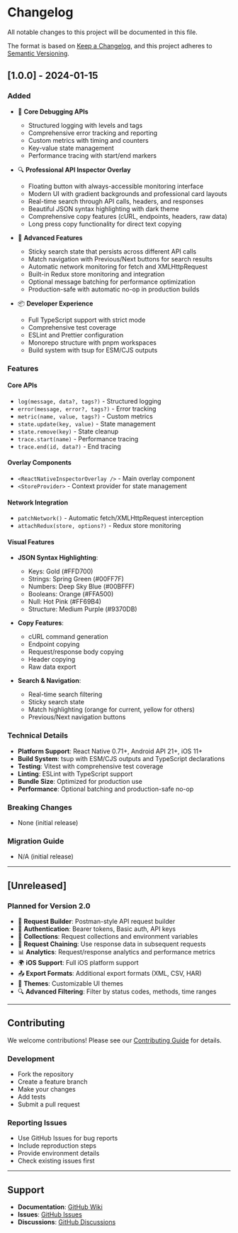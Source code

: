 # Changelog

All notable changes to this project will be documented in this file.

The format is based on [Keep a Changelog](https://keepachangelog.com/en/1.0.0/),
and this project adheres to [Semantic Versioning](https://semver.org/spec/v2.0.0.html).

## [1.0.0] - 2024-01-15

### Added
- 🎯 **Core Debugging APIs**
  - Structured logging with levels and tags
  - Comprehensive error tracking and reporting
  - Custom metrics with timing and counters
  - Key-value state management
  - Performance tracing with start/end markers

- 🔍 **Professional API Inspector Overlay**
  - Floating button with always-accessible monitoring interface
  - Modern UI with gradient backgrounds and professional card layouts
  - Real-time search through API calls, headers, and responses
  - Beautiful JSON syntax highlighting with dark theme
  - Comprehensive copy features (cURL, endpoints, headers, raw data)
  - Long press copy functionality for direct text copying

- 🚀 **Advanced Features**
  - Sticky search state that persists across different API calls
  - Match navigation with Previous/Next buttons for search results
  - Automatic network monitoring for fetch and XMLHttpRequest
  - Built-in Redux store monitoring and integration
  - Optional message batching for performance optimization
  - Production-safe with automatic no-op in production builds

- 📦 **Developer Experience**
  - Full TypeScript support with strict mode
  - Comprehensive test coverage
  - ESLint and Prettier configuration
  - Monorepo structure with pnpm workspaces
  - Build system with tsup for ESM/CJS outputs

### Features

#### Core APIs
- `log(message, data?, tags?)` - Structured logging
- `error(message, error?, tags?)` - Error tracking
- `metric(name, value, tags?)` - Custom metrics
- `state.update(key, value)` - State management
- `state.remove(key)` - State cleanup
- `trace.start(name)` - Performance tracing
- `trace.end(id, data?)` - End tracing

#### Overlay Components
- `<ReactNativeInspectorOverlay />` - Main overlay component
- `<StoreProvider>` - Context provider for state management

#### Network Integration
- `patchNetwork()` - Automatic fetch/XMLHttpRequest interception
- `attachRedux(store, options?)` - Redux store monitoring

#### Visual Features
- **JSON Syntax Highlighting**:
  - Keys: Gold (#FFD700)
  - Strings: Spring Green (#00FF7F)
  - Numbers: Deep Sky Blue (#00BFFF)
  - Booleans: Orange (#FFA500)
  - Null: Hot Pink (#FF69B4)
  - Structure: Medium Purple (#9370DB)

- **Copy Features**:
  - cURL command generation
  - Endpoint copying
  - Request/response body copying
  - Header copying
  - Raw data export

- **Search & Navigation**:
  - Real-time search filtering
  - Sticky search state
  - Match highlighting (orange for current, yellow for others)
  - Previous/Next navigation buttons

### Technical Details
- **Platform Support**: React Native 0.71+, Android API 21+, iOS 11+
- **Build System**: tsup with ESM/CJS outputs and TypeScript declarations
- **Testing**: Vitest with comprehensive test coverage
- **Linting**: ESLint with TypeScript support
- **Bundle Size**: Optimized for production use
- **Performance**: Optional batching and production-safe no-op

### Breaking Changes
- None (initial release)

### Migration Guide
- N/A (initial release)

---

## [Unreleased]

### Planned for Version 2.0
- 🔧 **Request Builder**: Postman-style API request builder
- 🔐 **Authentication**: Bearer tokens, Basic auth, API keys
- 📁 **Collections**: Request collections and environment variables
- 🔗 **Request Chaining**: Use response data in subsequent requests
- 📊 **Analytics**: Request/response analytics and performance metrics
- 🌍 **iOS Support**: Full iOS platform support
- 📤 **Export Formats**: Additional export formats (XML, CSV, HAR)
- 🎨 **Themes**: Customizable UI themes
- 🔍 **Advanced Filtering**: Filter by status codes, methods, time ranges

---

## Contributing

We welcome contributions! Please see our [Contributing Guide](CONTRIBUTING.md) for details.

### Development
- Fork the repository
- Create a feature branch
- Make your changes
- Add tests
- Submit a pull request

### Reporting Issues
- Use GitHub Issues for bug reports
- Include reproduction steps
- Provide environment details
- Check existing issues first

---

## Support

- **Documentation**: [GitHub Wiki](https://github.com/react-native-flipper-inspector/react-native-flipper-inspector/wiki)
- **Issues**: [GitHub Issues](https://github.com/react-native-flipper-inspector/react-native-flipper-inspector/issues)
- **Discussions**: [GitHub Discussions](https://github.com/react-native-flipper-inspector/react-native-flipper-inspector/discussions)
